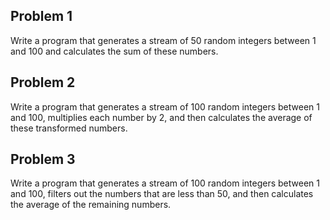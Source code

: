 ## Problem 1

Write a program that generates a stream of 50 random integers between 1 and 100 and calculates the sum of these numbers.

## Problem 2

Write a program that generates a stream of 100 random integers between 1 and 100, multiplies each number by 2, and then calculates the average of these transformed numbers.

## Problem 3

Write a program that generates a stream of 100 random integers between 1 and 100, filters out the numbers that are less than 50, and then calculates the average of the remaining numbers.